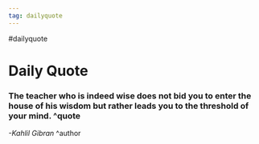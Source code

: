 ```yaml
---
tag: dailyquote
---
```


#dailyquote

# Daily Quote

### The teacher who is indeed wise does not bid you to enter the house of his wisdom but rather leads you to the threshold of your mind. ^quote
*-Kahlil Gibran* ^author
